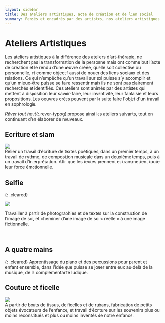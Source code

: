 ```yaml
---
layout: sidebar
title: Des ateliers artistiques, acte de création et de lien social
summary: Pensés et encadrés par des artistes, nos ateliers artistiques permettent de créer des oeuvres collectives, individuelles, et même familiales. Nos ateliers peuvent faire se croiser différentes pratiques, comme par exemple la musique et l’écriture, ou la photo et l’écriture, et trouver une suite dans un travail de sophrologie.
---
```

# Ateliers Artistiques

Les ateliers artistiques à la différence des ateliers d’art-thérapie, ne recherchent pas la transformation de la personne mais ont comme but l’acte de création et le rendu d’une œuvre créée, quelle soit collective ou personnelle, et comme objectif aussi de nouer des liens sociaux et des relations. Ce qui n’empêche qu’un travail sur soi puisse s’y accomplir et qu’un mieux-être puisse se faire ressentir mais ils ne sont pas clairement recherchés et identifiés. Ces ateliers sont animés par des artistes qui mettent à disposition leur savoir-faire, leur inventivité, leur fantaisie et leurs propositions. Les oeuvres crées peuvent par la suite faire l'objet d'un travail en sophrologie.

*Rêver tout haut*{:.rever-typog} propose ainsi les ateliers suivants, tout en continuant d’en élaborer de nouveaux. 

## Ecriture et slam
<div class="right-side-big-block"><img src="http://res.cloudinary.com/dnxcesebo/image/upload/v1527778777/quand-jai-accouche_fxetin.png"/></div> Relier un travail d’écriture de textes poétiques, dans un premier temps, à un  travail de rythme, de composition musicale dans un deuxième temps, puis à un travail d’interprétation. Afin que les textes prennent et transmettent toute leur force émotionnelle.

## Selfie
{: .cleared}
<div class="left-side-big-block">
  <img src="http://res.cloudinary.com/dnxcesebo/image/upload/v1527691924/photo_coquelicot_lbt5y3.jpg"/>
</div> 

Travailler à partir de photographies  et de textes sur la construction de l’image de soi, et cheminer d’une image de soi « réelle » à une image fictionnelle.<br><br><br>


## A quatre mains
{: .cleared}
Apprentissage du piano et des percussions pour parent et enfant ensemble, dans l’idée que puisse se jouer entre eux au-delà de la musique, de la complémentarité ludique.

## Couture et ficelle
<div class="center-block">
  <img src="http://res.cloudinary.com/dnxcesebo/image/upload/v1527691919/boite_à_petites_tisss_gg9wjl.jpg"/>
</div> A partir de bouts de tissus, de ficelles et de rubans, fabrication de petits objets évocateurs de l’enfance, et travail d’écriture sur les souvenirs plus ou moins reconstitués et plus ou moins inventés de notre enfance.
<br>
<br>
<br>
<br>

